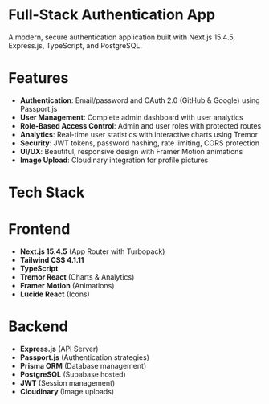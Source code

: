 # Full-Stack Authentication App

A modern, secure authentication application built with Next.js 15.4.5, Express.js, TypeScript, and PostgreSQL.

# Features

- **Authentication**: Email/password and OAuth 2.0 (GitHub & Google) using Passport.js
- **User Management**: Complete admin dashboard with user analytics
- **Role-Based Access Control**: Admin and user roles with protected routes
- **Analytics**: Real-time user statistics with interactive charts using Tremor
- **Security**: JWT tokens, password hashing, rate limiting, CORS protection
- **UI/UX**: Beautiful, responsive design with Framer Motion animations
- **Image Upload**: Cloudinary integration for profile pictures

# Tech Stack

# Frontend
- **Next.js 15.4.5** (App Router with Turbopack)
- **Tailwind CSS 4.1.11**
- **TypeScript**
- **Tremor React** (Charts & Analytics)
- **Framer Motion** (Animations)
- **Lucide React** (Icons)

# Backend
- **Express.js** (API Server)
- **Passport.js** (Authentication strategies)
- **Prisma ORM** (Database management)
- **PostgreSQL** (Supabase hosted)
- **JWT** (Session management)
- **Cloudinary** (Image uploads)